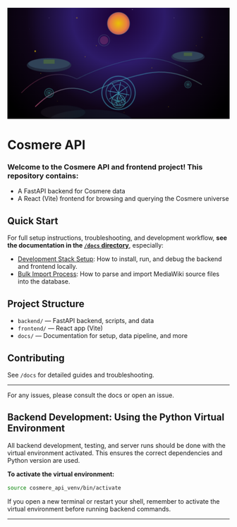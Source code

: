 !["A Cosmere-inspired image from Brandon Sanderson's fantasy universe"](/branding/cosmere_readme_banner.png)

# Cosmere API

### Welcome to the Cosmere API and frontend project! This repository contains:
- A FastAPI backend for Cosmere data
- A React (Vite) frontend for browsing and querying the Cosmere universe

## Quick Start

For full setup instructions, troubleshooting, and development workflow, **see the documentation in the [`/docs` directory](./docs/)**, especially:

- [Development Stack Setup](./docs/dev_stack_setup.md): How to install, run, and debug the backend and frontend locally.
- [Bulk Import Process](./docs/bulk_import.md): How to parse and import MediaWiki source files into the database.

## Project Structure
- `backend/` — FastAPI backend, scripts, and data
- `frontend/` — React app (Vite)
- `docs/` — Documentation for setup, data pipeline, and more

## Contributing
See `/docs` for detailed guides and troubleshooting.

---

For any issues, please consult the docs or open an issue. 

## Backend Development: Using the Python Virtual Environment

All backend development, testing, and server runs should be done with the virtual environment activated. This ensures the correct dependencies and Python version are used.

**To activate the virtual environment:**

```bash
source cosmere_api_venv/bin/activate
```

If you open a new terminal or restart your shell, remember to activate the virtual environment before running backend commands.

--- 